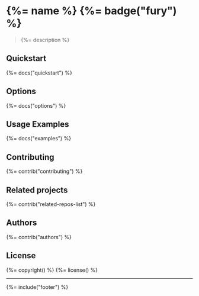 # {%= name %} {%=  badge("fury") %}

> {%= description %}

## Quickstart
{%= docs("quickstart") %}

## Options
{%= docs("options") %}

## Usage Examples
{%= docs("examples") %}

## Contributing
{%= contrib("contributing") %}

## Related projects
{%= contrib("related-repos-list") %}

## Authors
{%= contrib("authors") %}

## License
{%= copyright() %}
{%= license() %}

***

{%= include("footer") %}